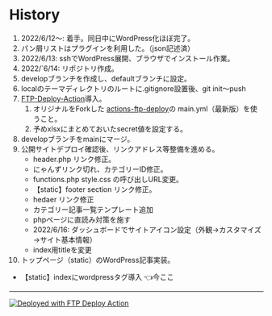 
# History

1. 2022/6/12〜: 着手。同日中にWordPress化ほぼ完了。
2. パン屑リストはプラグインを利用した。（json記述済）
3. 2022/6/13: sshでWordPress展開、ブラウザでインストール作業。
4. 2022/`6/14: リポジトリ作成。
5. developブランチを作成し、defaultブランチに設定。
6. localのテーマディレクトリのルートに.gitignore設置後、git init〜push
7. [FTP-Deploy-Action](https://github.com/SamKirkland/FTP-Deploy-Action)導入。
   1. オリジナルをForkした [actions-ftp-deploy](https://github.com/chum9625/actions-ftp-deploy)の main.yml（最新版）を使うこと。
   2. 予めxlsxにまとめておいたsecret値を設定する。
8. developブランチをmainにマージ。
9. 公開サイトデプロイ確認後、リンクアドレス等整備を進める。
   - header.php リンク修正。
   - にゃんずリンク切れ、カテゴリーID修正。
   - functions.php style.css の呼び出しURL変更。
   - 【static】footer section リンク修正。 
   - hedaer リンク修正
   - カテゴリー記事一覧テンプレート追加
   - phpページに直読み対策を施す
   - 2022/6/16: ダッシュボードでサイトアイコン設定（外観→カスタマイズ→サイト基本情報）
   - index用titleを変更
10. トップページ（static）のWordPress記事実装。
   - 【static】indexにwordpressタグ導入 👈今ここ

---

[<img alt="Deployed with FTP Deploy Action" src="https://img.shields.io/badge/Deployed With-FTP DEPLOY ACTION-%3CCOLOR%3E?style=for-the-badge&color=0077b6">](https://github.com/SamKirkland/FTP-Deploy-Action)
